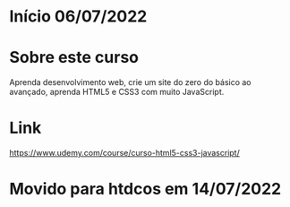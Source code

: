 # Início 06/07/2022

# Sobre este curso
Aprenda desenvolvimento web, crie um site do zero do básico ao avançado, aprenda HTML5 e CSS3 com muito JavaScript.

# Link
https://www.udemy.com/course/curso-html5-css3-javascript/

# Movido para htdcos em 14/07/2022